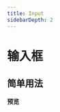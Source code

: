 ```yaml
---
title: Input
sidebarDepth: 2
---
```


# 输入框

## 简单用法

**预览**  

<ClientOnly>
<input-demos></input-demos>
</ClientOnly>